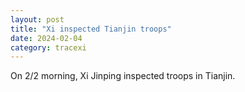 ```yaml
---
layout: post
title: "Xi inspected Tianjin troops"
date: 2024-02-04
category: tracexi
---
```


On 2/2 morning, Xi Jinping inspected troops in Tianjin.





